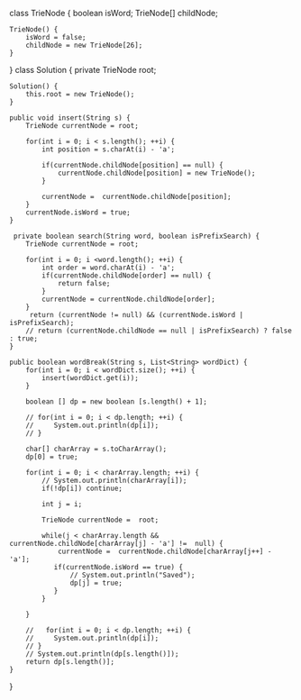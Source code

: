 class TrieNode {
    boolean isWord;
    TrieNode[] childNode;
    
    TrieNode() {
        isWord = false;
        childNode = new TrieNode[26];
    }
}
class Solution {
    private TrieNode root;
    
    Solution() {
        this.root = new TrieNode();
    }
    
    public void insert(String s) {
        TrieNode currentNode = root;
        
        for(int i = 0; i < s.length(); ++i) {
            int position = s.charAt(i) - 'a';
            
            if(currentNode.childNode[position] == null) {
                currentNode.childNode[position] = new TrieNode();
            }
            
            currentNode =  currentNode.childNode[position];
        }
        currentNode.isWord = true;
    }
    
     private boolean search(String word, boolean isPrefixSearch) {
        TrieNode currentNode = root;

        for(int i = 0; i <word.length(); ++i) {
            int order = word.charAt(i) - 'a';
            if(currentNode.childNode[order] == null) {
                return false;
            }
            currentNode = currentNode.childNode[order];
        } 
         return (currentNode != null) && (currentNode.isWord | isPrefixSearch);
        // return (currentNode.childNode == null | isPrefixSearch) ? false : true;
    }
    
    public boolean wordBreak(String s, List<String> wordDict) {
        for(int i = 0; i < wordDict.size(); ++i) {
            insert(wordDict.get(i));
        }
        
        boolean [] dp = new boolean [s.length() + 1];
        
        // for(int i = 0; i < dp.length; ++i) {
        //     System.out.println(dp[i]);
        // }
        
        char[] charArray = s.toCharArray();
        dp[0] = true;
        
        for(int i = 0; i < charArray.length; ++i) {
            // System.out.println(charArray[i]);
            if(!dp[i]) continue;
            
            int j = i;
            
            TrieNode currentNode =  root;
            
            while(j < charArray.length && currentNode.childNode[charArray[j] - 'a'] !=  null) {
                currentNode =  currentNode.childNode[charArray[j++] - 'a'];
               if(currentNode.isWord == true) {
                   // System.out.println("Saved");
                   dp[j] = true;
               }
            }
            
        }
        
        //   for(int i = 0; i < dp.length; ++i) {
        //     System.out.println(dp[i]);
        // }
        // System.out.println(dp[s.length()]);
        return dp[s.length()];
    }
    
}




